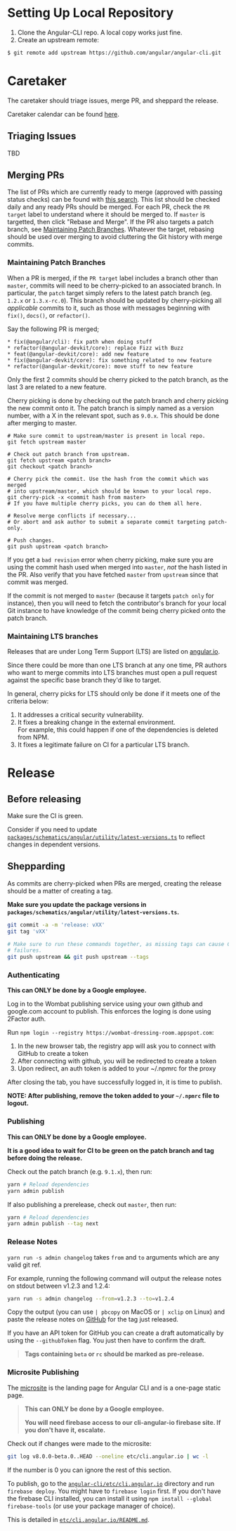 # Setting Up Local Repository

1. Clone the Angular-CLI repo. A local copy works just fine.
1. Create an upstream remote:

```bash
$ git remote add upstream https://github.com/angular/angular-cli.git
```

# Caretaker

The caretaker should triage issues, merge PR, and sheppard the release.

Caretaker calendar can be found
[here](https://calendar.google.com/calendar?cid=Z29vZ2xlLmNvbV9zZjlvODF0NGE4NzE5ZmtiMnBoZnA4MGk2Z0Bncm91cC5jYWxlbmRhci5nb29nbGUuY29t).

## Triaging Issues

TBD

## Merging PRs

The list of PRs which are currently ready to merge (approved with passing status
checks) can be found with
[this search](https://github.com/angular/angular-cli/pulls?q=is%3Apr+is%3Aopen+label%3A%22PR+action%3A+merge%22+-is%3Adraft).
This list should be checked daily and any ready PRs should be merged. For each
PR, check the `PR target` label to understand where it should be merged to. If
`master` is targetted, then click "Rebase and Merge". If the PR also targets a
patch branch, see [Maintaining Patch Branches](#maintaining-patch-branches).
Whatever the target, rebasing should be used over merging to avoid cluttering
the Git history with merge commits.

### Maintaining Patch Branches

When a PR is merged, if the `PR target` label includes a branch other than
`master`, commits will need to be cherry-picked to an associated branch. In
particular, the `patch` target simply refers to the latest patch branch (eg.
`1.2.x` or `1.3.x-rc.0`). This branch should be updated by cherry-picking all
_applicable_ commits to it, such as those with messages beginning with `fix()`,
`docs()`, or `refactor()`.

Say the following PR is merged;

```text
* fix(@angular/cli): fix path when doing stuff
* refactor(@angular-devkit/core): replace Fizz with Buzz
* feat(@angular-devkit/core): add new feature
* fix(@angular-devkit/core): fix something related to new feature
* refactor(@angular-devkit/core): move stuff to new feature
```

Only the first 2 commits should be cherry picked to the patch branch, as the
last 3 are related to a new feature.

Cherry picking is done by checking out the patch branch and cherry picking the
new commit onto it. The patch branch is simply named as a version number, with a
X in the relevant spot, such as `9.0.x`. This should be done after merging to
master.

```shell
# Make sure commit to upstream/master is present in local repo.
git fetch upstream master

# Check out patch branch from upstream.
git fetch upstream <patch branch>
git checkout <patch branch>

# Cherry pick the commit. Use the hash from the commit which was merged
# into upstream/master, which should be known to your local repo.
git cherry-pick -x <commit hash from master>
# If you have multiple cherry picks, you can do them all here.

# Resolve merge conflicts if necessary...
# Or abort and ask author to submit a separate commit targeting patch-only.

# Push changes.
git push upstream <patch branch>
```

If you get a `bad revision` error when cherry picking, make sure you are using
the commit hash used when merged into `master`, _not_ the hash listed in the PR.
Also verify that you have fetched `master` from `upstream` since that commit was
merged.

If the commit is not merged to `master` (because it targets `patch only` for
instance), then you will need to fetch the contributor's branch for your local
Git instance to have knowledge of the commit being cherry picked onto the patch
branch.

### Maintaining LTS branches

Releases that are under Long Term Support (LTS) are listed on
[angular.io](https://angular.io/guide/releases#support-policy-and-schedule).

Since there could be more than one LTS branch at any one time, PR authors who
want to merge commits into LTS branches must open a pull request against the
specific base branch they'd like to target.

In general, cherry picks for LTS should only be done if it meets one of the
criteria below:

1. It addresses a critical security vulnerability.
2. It fixes a breaking change in the external environment.  
   For example, this could happen if one of the dependencies is deleted from
   NPM.
3. It fixes a legitimate failure on CI for a particular LTS branch.

# Release

## Before releasing

Make sure the CI is green.

Consider if you need to update
[`packages/schematics/angular/utility/latest-versions.ts`](https://github.com/angular/angular-cli/blob/master/packages/schematics/angular/utility/latest-versions.ts)
to reflect changes in dependent versions.

## Shepparding

As commits are cherry-picked when PRs are merged, creating the release should be
a matter of creating a tag.

**Make sure you update the package versions in
`packages/schematics/angular/utility/latest-versions.ts`.**

```bash
git commit -a -m 'release: vXX'
git tag 'vXX'

# Make sure to run these commands together, as missing tags can cause CI
# failures.
git push upstream && git push upstream --tags
```

### Authenticating

**This can ONLY be done by a Google employee.**

Log in to the Wombat publishing service using your own github and google.com
account to publish. This enforces the loging is done using 2Factor auth.

Run `npm login --registry https://wombat-dressing-room.appspot.com`:

1. In the new browser tab, the registry app will ask you to connect with GitHub
   to create a token
1. After connecting with github, you will be redirected to create a token
1. Upon redirect, an auth token is added to your ~/.npmrc for the proxy

After closing the tab, you have successfully logged in, it is time to publish.

**NOTE: After publishing, remove the token added to your `~/.npmrc` file to
logout.**

### Publishing

**This can ONLY be done by a Google employee.**

**It is a good idea to wait for CI to be green on the patch branch and tag
before doing the release.**

Check out the patch branch (e.g. `9.1.x`), then run:

```bash
yarn # Reload dependencies
yarn admin publish
```

If also publishing a prerelease, check out `master`, then run:

```bash
yarn # Reload dependencies
yarn admin publish --tag next
```

### Release Notes

`yarn run -s admin changelog` takes `from` and `to` arguments which are any
valid git ref.

For example, running the following command will output the release notes on
stdout between v1.2.3 and 1.2.4:

```bash
yarn run -s admin changelog --from=v1.2.3 --to=v1.2.4
```

Copy the output (you can use `| pbcopy` on MacOS or `| xclip` on Linux) and
paste the release notes on
[GitHub](https://github.com/angular/angular-cli/releases) for the tag just
released.

If you have an API token for GitHub you can create a draft automatically by
using the `--githubToken` flag. You just then have to confirm the draft.

> **Tags containing `beta` or `rc` should be marked as pre-release.**

### Microsite Publishing

The [microsite](https://cli.angular.io/) is the landing page for Angular CLI and
is a one-page static page.

> **This can ONLY be done by a Google employee.**
>
> **You will need firebase access to our cli-angular-io firebase site. If you
> don't have it, escalate.**

Check out if changes were made to the microsite:

```sh
git log v8.0.0-beta.0..HEAD --oneline etc/cli.angular.io | wc -l
```

If the number is 0 you can ignore the rest of this section.

To publish, go to the
[`angular-cli/etc/cli.angular.io`](https://github.com/angular/angular-cli/tree/master/etc/cli.angular.io)
directory and run `firebase deploy`. You might have to `firebase login` first.
If you don't have the firebase CLI installed, you can install it using
`npm install --global firebase-tools` (or use your package manager of choice).

This is detailed in
[`etc/cli.angular.io/README.md`](https://github.com/angular/angular-cli/blob/master/etc/cli.angular.io/README.md).
